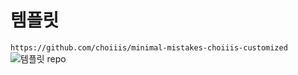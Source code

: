 # 템플릿
```https://github.com/choiiis/minimal-mistakes-choiiis-customized```
![템플릿 repo](https://github.com/choiiis/minimal-mistakes-choiiis-customized)
